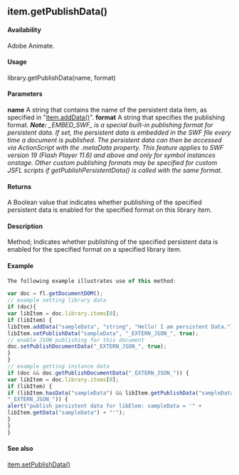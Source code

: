 ## item.getPublishData()

#### Availability

Adobe Animate.

#### Usage

library.getPublishData(name, format)

#### Parameters

**name** A string that contains the name of the persistent data item, as specified in "[item.addData()](../Item_object/item.md)".
**format** A string that specifies the publishing format.
***Note:** \_EMBED\_SWF\_ is a special built-in publishing format for persistent data. If set, the persistent data is embedded in the SWF file every time a document is published. The persistent data can then be accessed via ActionScript with the*
*.metaData property. This feature applies to SWF version 19 (Flash Player 11.6) and above and only for symbol instances onstage. Other custom publishing formats may be specified for custom JSFL scripts if getPublishPersistentData() is called with the same format.*

#### Returns

A Boolean value that indicates whether publishing of the specified persistent data is enabled for the specified format on this library item.

#### Description

Method; Indicates whether publishing of the specified persistent data is enabled for the specified format on a specified library item.

#### Example

```javascript
The following example illustrates use of this method:

var doc = fl.getDocumentDOM();
// example setting library data
if (doc){
var libItem = doc.library.items[0];
if (libItem) {
libItem.addData("sampleData", "string", "Hello! I am persistent Data.");
libItem.setPublishData("sampleData", "_EXTERN_JSON_", true);
// enable JSON publishing for this document
doc.setPublishDocumentData("_EXTERN_JSON_", true);
}
}
// example getting instance data
if (doc && doc.getPublishDocumentData("_EXTERN_JSON_")) {
var libItem = doc.library.items[0];
if (libItem) {
if (libItem.hasData("sampleData") && libItem.getPublishData("sampleData",
"_EXTERN_JSON_")) {
alert("publish persistent data for libElem: sampleData = '" +
libItem.getData("sampleData") + "'");
}
}
}

```
#### See also

[item.setPublishData()](../Item_object/item15.md)
